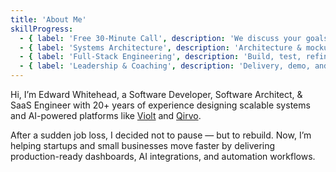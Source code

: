 ```yaml
---
title: 'About Me'
skillProgress:
  - { label: 'Free 30-Minute Call', description: 'We discuss your goals', value: '1. 30 min call', imageUrl: 'https://images.unsplash.com/photo-1657555923775-3ed98f912c29?w=500&auto=format&fit=crop&q=60' }
  - { label: 'Systems Architecture', description: 'Architecture & mockups', value: '2. Day 1–2', imageUrl: 'https://images.unsplash.com/photo-1623018034840-2434c8403b94?w=500&auto=format&fit=crop&q=60' }
  - { label: 'Full-Stack Engineering', description: 'Build, test, refine', value: '3. Day 3–6', imageUrl: 'https://images.unsplash.com/photo-1543358021-87eba7df3eb5?w=500&auto=format&fit=crop&q=60' }
  - { label: 'Leadership & Coaching', description: 'Delivery, demo, and handoff', value: '4. Day 7', imageUrl: 'https://images.unsplash.com/photo-1588814547572-13d8fb9bda3d?w=500&auto=format&fit=crop&q=60' }
---
```


Hi, I’m Edward Whitehead, a Software Developer, Software Architect, & SaaS Engineer with 20+ years of experience designing scalable systems and AI-powered platforms like [Violt](https://github.com/violt-app) and [Qirvo](https://github.com/Qirvo).

After a sudden job loss, I decided not to pause — but to rebuild.
Now, I’m helping startups and small businesses move faster by delivering production-ready dashboards, AI integrations, and automation workflows.
